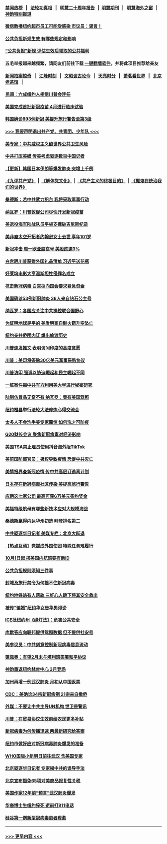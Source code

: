 #### [禁闻热榜](热点新闻.md?=0)  &nbsp;&nbsp;|&nbsp;&nbsp; [法轮功真相](https://github.com/gfw-breaker/truth/blob/master/README.md?=0) &nbsp;&nbsp;|&nbsp;&nbsp; [明慧二十周年报告](https://github.com/gfw-breaker/mh-reports/blob/master/README.md?=0) &nbsp;&nbsp;|&nbsp;&nbsp;[明慧期刊](https://github.com/gfw-breaker/mh-qikan) &nbsp;&nbsp;|&nbsp;&nbsp; [明慧海外之窗](https://github.com/gfw-breaker/mh-news/blob/master/README.md?=0) &nbsp;&nbsp;|&nbsp;&nbsp; [神韵特别报道](https://github.com/gfw-breaker/mh-news/blob/master/shenyun.md?=0)
#### [微信散播纽约超市员工可能受感染  市议员：谣言！](../pages/nsc412/n11893861.md?t=02251831) 
#### [公共负担新规生效 有哪些规定和影响](../pages/nsc412/n11893866.md?t=02251831) 
#### [“公共负担”新规  评估生效后领取的公共福利](../pages/nsc412/n11893847.md?t=02251831) 
#### 五毛举报越来越频繁，请网友们前往下载 [一键翻墙软件](https://github.com/gfw-breaker/ssr-accounts)，并将此项目推荐给亲友
#### [新闻拍案惊奇](https://github.com/gfw-breaker/banned-news/blob/master/pages/link4.md) &nbsp;&nbsp;|&nbsp;&nbsp; [江峰时刻](https://github.com/gfw-breaker/banned-news/blob/master/pages/link4.md) &nbsp;&nbsp;|&nbsp;&nbsp; [文昭谈古论今](https://github.com/gfw-breaker/banned-news/blob/master/pages/link4.md) &nbsp;&nbsp;|&nbsp;&nbsp; [天亮时分](https://github.com/gfw-breaker/banned-news/blob/master/pages/link4.md) &nbsp;&nbsp;|&nbsp;&nbsp; [萧茗看世界](https://github.com/gfw-breaker/banned-news/blob/master/pages/link4.md) &nbsp;&nbsp;|&nbsp;&nbsp; [北京老茶馆](https://github.com/gfw-breaker/banned-news/blob/master/pages/link4.md) &nbsp;&nbsp;|&nbsp;&nbsp; 
#### [民调：六成纽约人相信川普会连任](../pages/nsc412/n11893884.md?t=02251831) 
#### [美国完成首批新冠疫苗 4月进行临床试验](../pages/nsc412/n11893526.md?t=02251831) 
#### [韩国确诊893例新冠 美提升旅行警告至第3级](../pages/nsc412/n11893662.md?t=02251831) 
#### [>>> 我要声明退出共产党、共青团、少年队 <<<](https://github.com/begood0513/goodnews/blob/master/quit/letter.md) 
#### [美专家：中共威权主义酿世界公共卫生风险](../pages/nsc412/n11893474.md?t=02251831) 
#### [中共打压美媒 传美考虑驱逐数百中国记者](../pages/nsc412/n11893178.md?t=02251831) 
#### [【更新】韩国日本伊朗等爆发肺炎 突增上千例](../pages/nsc412/n11890652.md?t=02251831) 
#### [《九评共产党》](https://github.com/begood0513/9ping.md/blob/master/README.md) &nbsp;|&nbsp; [《解体党文化》](../../../../jtdwh.md/blob/master/README.md)  &nbsp;|&nbsp; [《共产主义的终极目的》](../../../../gczydzjmd.md/blob/master/README.md) &nbsp;|&nbsp; [《魔鬼在统治我们的世界》](../../../../mgztzwmdsj.md/blob/master/README.md) 
#### [桑德斯：若中共武力犯台 我将采取军事行动](../pages/nsc412/n11893282.md?t=02251831) 
#### [纳瓦罗：川普敦促公司尽快开发新冠疫苗](../pages/nsc412/n11893211.md?t=02251831) 
#### [美退役海军陆战队员平板支撑破吉尼斯纪录](../pages/nsc412/n11893022.md?t=02251831) 
#### [美非裔太空开拓者约翰逊女士去世 享年101岁](../pages/nsc412/n11892917.md?t=02251831) 
#### [新冠冲击 周一欧亚股哀号 美股跌逾3%](../pages/nsc412/n11892648.md?t=02251831) 
#### [白宫晒川普获赠外国礼品清单 习近平送花瓶](../pages/nsc412/n11892985.md?t=02251831) 
#### [好莱坞电影大亨温斯坦性侵罪名成立](../pages/nsc412/n11892907.md?t=02251831) 
#### [抗击新冠病毒 白宫拟向国会要求紧急资金](../pages/nsc412/n11892943.md?t=02251831) 
#### [美国确诊53例新冠肺炎 36人来自钻石公主号](../pages/nsc412/n11892877.md?t=02251831) 
#### [纳瓦罗：各国应关注中共操控联合国野心](../pages/nsc412/n11892856.md?t=02251831) 
#### [为证明地球是平的 美发明家自制火箭升空坠亡](../pages/nsc412/n11892645.md?t=02251831) 
#### [纽约亲共侨团内讧 爆出偷渡历史](../pages/nsc412/n11891235.md?t=02251831) 
#### [川普连发推文 表明访问印度的高度意愿](../pages/nsc412/n11891927.md?t=02251831) 
#### [川普：美印将签逾30亿美元军事采购协议](../pages/nsc412/n11892494.md?t=02251831) 
#### [川普访印 强调以胁迫崛起和民主崛起不同](../pages/nsc412/n11891855.md?t=02251831) 
#### [一桩案件揭中共军方利用美大学进行秘密研究](../pages/nsc412/n11891206.md?t=02251831) 
#### [陆制仿冒品无奇不有 纳瓦罗：竟有美国驾照](../pages/nsc412/n11890953.md?t=02251831) 
#### [纽约橙县举行法轮大法修炼心得交流会](../pages/nsc412/n11890760.md?t=02251831) 
#### [太多人不会洗手美专家震惊 如何洗才可防疫](../pages/nsc412/n11875866.md?t=02251831) 
#### [G20财长会议 聚焦新冠病毒对经济影响](../pages/nsc412/n11890400.md?t=02251831) 
#### [美国TSA禁止雇员使用抖音海外版TikTok](../pages/nsc412/n11890500.md?t=02251831) 
#### [美前国防部官员：极权导致疫情 恐促中共灭亡](../pages/nsc412/n11889092.md?t=02251831) 
#### [美情报界查新冠疫情 传中共高层订逃离计划](../pages/nsc412/n11888161.md?t=02251831) 
#### [日本存在新冠病毒社区传染 美提高旅行警告](../pages/nsc412/n11889917.md?t=02251831) 
#### [应聘这七家公司 最高可获6万美元签约奖金](../pages/nsc412/n11879446.md?t=02251831) 
#### [美福特级航母有哪些新技术应对大规模海战](../pages/nsc412/n11882087.md?t=02251831) 
#### [桑德斯赢得内达华州初选 拜登排名第二](../pages/nsc412/n11888760.md?t=02251831) 
#### [中共驱逐华日记者 美媒专栏：北京大跃退](../pages/nsc412/n11888453.md?t=02251831) 
#### [【热点互动】党媒成外国使团 特殊任务难履行](../pages/nsc412/n11888306.md?t=02251831) 
#### [10月1日起 搭美国内航班要有新ID](../pages/nsc412/n11888243.md?t=02251831) 
#### [公共负担规则须知三件事](../pages/nsc412/n11888123.md?t=02251831) 
#### [封城及旅行禁令为何挡不住新冠病毒](../pages/nsc412/n11888067.md?t=02251831) 
#### [纽约地铁站有人落轨   三好心人跳下将其安全救出](../pages/nsc412/n11888088.md?t=02251831) 
#### [被传“骗婚”纽约华女告华男诽谤](../pages/nsc412/n11887303.md?t=02251831) 
#### [ICE批纽约州《绿灯法》：危害公共安全](../pages/nsc412/n11887285.md?t=02251831) 
#### [库默答应向联邦提供驾照数据 但不提供社安号](../pages/nsc412/n11887269.md?t=02251831) 
#### [美参议员：中共刻意控制新冠病毒信息流动](../pages/nsc412/n11887949.md?t=02251831) 
#### [蓬佩奥：有望2月末与塔利班签署和平协议](../pages/nsc412/n11887248.md?t=02251831) 
#### [神韵重返纽约林肯中心 3月登场](../pages/nsc412/n11885013.md?t=02251831) 
#### [加州再增一例武汉肺炎 月初从中国返美](../pages/nsc412/n11886929.md?t=02251831) 
#### [CDC：美确诊34宗新冠病例 21宗来自撤侨](../pages/nsc412/n11886795.md?t=02251831) 
#### [外媒：不要让中共主导UN机构 世卫是警讯](../pages/nsc412/n11886401.md?t=02251831) 
#### [川普：在贸易协议生效前给农民更多补贴](../pages/nsc412/n11886549.md?t=02251831) 
#### [新冠病毒为何传播迅速 两最新研究给答案](../pages/nsc412/n11886505.md?t=02251831) 
#### [纽约市做好应对新冠病毒肺炎爆发的准备](../pages/nsc412/n11885019.md?t=02251831) 
#### [WHO国际小组明日前往武汉 含美国专家](../pages/nsc412/n11886380.md?t=02251831) 
#### [北京驱逐华日记者 专家揭中共的误导手法](../pages/nsc412/n11886124.md?t=02251831) 
#### [北京宣布豁免65项对美商品报复性关税](../pages/nsc412/n11885960.md?t=02251831) 
#### [美国作家12年前“预言”武汉肺炎爆发](../pages/nsc412/n11885487.md?t=02251831) 
#### [华裔博士生纽约猝死  逝前打911电话](../pages/nsc412/n11885007.md?t=02251831) 
#### [硅谷第一例新型冠病毒患者痊愈](../pages/nsc412/n11885163.md?t=02251831) 

----
#### [ >>> 更早内容 <<< ](../indexes/nsc412-earlier.md)
